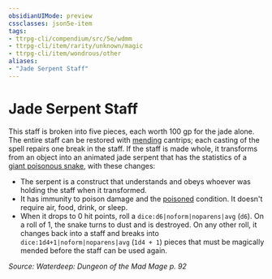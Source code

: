 ```yaml
---
obsidianUIMode: preview
cssclasses: json5e-item
tags:
- ttrpg-cli/compendium/src/5e/wdmm
- ttrpg-cli/item/rarity/unknown/magic
- ttrpg-cli/item/wondrous/other
aliases: 
- "Jade Serpent Staff"
---
```

# Jade Serpent Staff



This staff is broken into five pieces, each worth 100 gp for the jade alone. The entire staff can be restored with [mending](/3-Mechanics/CLI/Compendium/spells/mending.md) cantrips; each casting of the spell repairs one break in the staff. If the staff is made whole, it transforms from an object into an animated jade serpent that has the statistics of a [giant poisonous snake](/3-Mechanics/CLI/Compendium/bestiary/beast/giant-poisonous-snake.md), with these changes:

- The serpent is a construct that understands and obeys whoever was holding the staff when it transformed.  
- It has immunity to poison damage and the [poisoned](/3-Mechanics/CLI/Rules/conditions.md#Poisoned) condition. It doesn't require air, food, drink, or sleep.  
- When it drops to 0 hit points, roll a `dice:d6|noform|noparens|avg` (`d6`). On a roll of 1, the snake turns to dust and is destroyed. On any other roll, it changes back into a staff and breaks into `dice:1d4+1|noform|noparens|avg` (`1d4 + 1`) pieces that must be magically mended before the staff can be used again.  

*Source: Waterdeep: Dungeon of the Mad Mage p. 92*